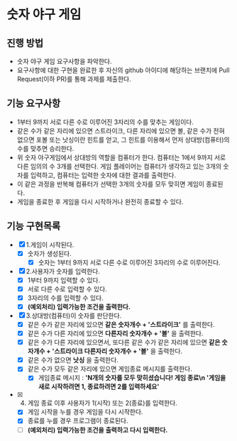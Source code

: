 # 숫자 야구 게임
## 진행 방법
* 숫자 야구 게임 요구사항을 파악한다.
* 요구사항에 대한 구현을 완료한 후 자신의 github 아이디에 해당하는 브랜치에 Pull Request(이하 PR)를 통해 과제를 제출한다.

## 기능 요구사항
* 1부터 9까지 서로 다른 수로 이루어진 3자리의 수를 맞추는 게임이다.
* 같은 수가 같은 자리에 있으면 스트라이크, 다른 자리에 있으면 볼, 같은 수가 전혀 없으면 포볼 또는 낫싱이란 힌트를 얻고, 그 힌트를 이용해서 먼저 상대방(컴퓨터)의 수를 맞추면 승리한다.
* 위 숫자 야구게임에서 상대방의 역할을 컴퓨터가 한다. 컴퓨터는 1에서 9까지 서로 다른 임의의 수 3개를 선택한다. 게임 플레이어는 컴퓨터가 생각하고 있는 3개의 숫자를 입력하고, 컴퓨터는 입력한 숫자에 대한 결과를 출력한다.
* 이 같은 과정을 반복해 컴퓨터가 선택한 3개의 숫자를 모두 맞히면 게임이 종료된다.
* 게임을 종료한 후 게임을 다시 시작하거나 완전히 종료할 수 있다.

## 기능 구현목록

- [x] 1.게임이 시작된다.
    - [x] 숫자가 생성된다.
        - [x] 숫자는 1부터 9까지 서로 다른 수로 이루어진 3자리의 수로 이루어진다.

- [x] 2.사용자가 숫자를 입력한다.
    - [x] 1부터 9까지 입력할 수 있다.
    - [x] 서로 다른 수로 입력할 수 있다.
    - [x] 3자리의 수를 입력할 수 있다.
    - [x] **(예외처리) 입력가능한 조건을 출력한다.**

- [x] 3.상대방(컴퓨터)이 숫자를 판단한다.
    - [x] 같은 수가 같은 자리에 있으면 **같은 숫자개수 + '스트라이크'** 를 출력한다.
    - [x] 같은 수가 다른 자리에 있으면 **다른자리 숫자개수 + '볼'** 을 출력한다.
    - [x] 같은 수가 다른 자리에 있으면서, 또다른 같은 수가 같은 자리에 있으면  **같은 숫자개수 + '스트라이크 다른자리 숫자개수 + '볼'** 을 출력한다.
    - [x] 같은 수가 없으면 **낫싱** 을 출력한다.
    - [x] 같은 수가 모두 같은 자리에 있으면 게임종료 메시지를 출력한다.
        - [x] 게임종료 메시지 : **'N개의 숫자를 모두 맞히셨습니다! 게임 종료\n '게임을 새로 시작하려면 1, 종료하려면 2를 입력하세요'**

- [x] 4. 게임 종료 이후 사용자가 1(시작) 또는 2(종료)를 입력한다.
    - [x] 게임 시작을 누를 경우 게임을 다시 시작한다.
    - [x] 종료를 누를 경우 프로그램이 종료된다.
    - [ ] **(예외처리) 입력가능한 조건을 출력하고 다시 입력한다.**
